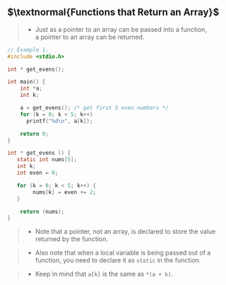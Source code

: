 ## $\textnormal{Functions that Return an Array}$

> - Just as a pointer to an array can be passed into a function, <br />
    a pointer to an array can be returned.

```c
// Example 1.
#include <stdio.h>

int * get_evens();

int main() {
    int *a;
    int k;

    a = get_evens(); /* get first 5 even numbers */
    for (k = 0; k < 5; k++)
      printf("%d\n", a[k]);

    return 0;
}

int * get_evens () {
   static int nums[5];
   int k;
   int even = 0;

   for (k = 0; k < 5; k++) {
        nums[k] = even += 2;
   }

    return (nums);
}
```

> - Note that a pointer, not an array, is declared to store the value <br />
    returned by the function.

> - Also note that when a local variable is being passed out of a <br />
    function, you need to declare it as `static` in the function.

> - Keep in mind that `a[k]` is the same as `*(a + k)`.
